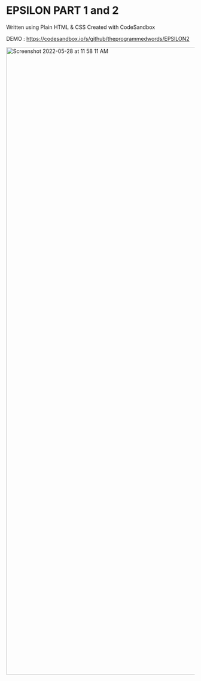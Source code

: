 # EPSILON PART 1 and 2 

Written using Plain HTML & CSS 
Created with CodeSandbox

DEMO : https://codesandbox.io/s/github/theprogrammedwords/EPSILON2

<img width="1672" alt="Screenshot 2022-05-28 at 11 58 11 AM" src="https://user-images.githubusercontent.com/33520299/170813427-267876ab-4bf2-46cc-aba7-37d4309bd43a.png">
